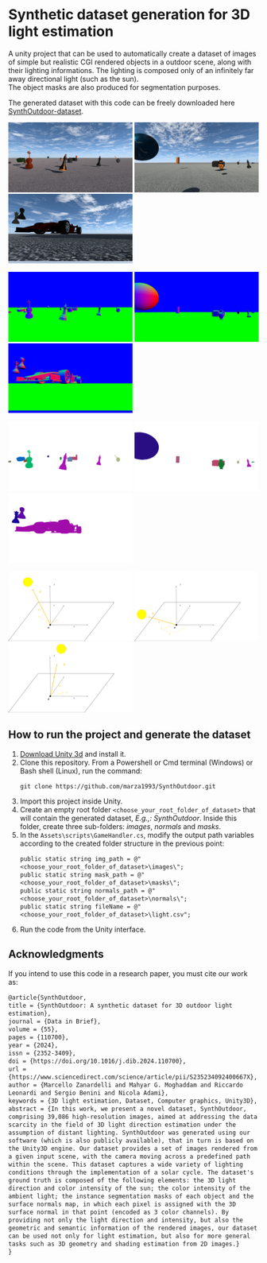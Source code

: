 # Synthetic dataset generation for 3D light estimation
A unity project that can be used to automatically create a dataset of images of simple but realistic CGI rendered objects in a outdoor scene, along with their lighting informations. The lighting is composed only of an infinitely far away directional light (such as the sun). </br>
The object masks are also produced for segmentation purposes.

The generated dataset with this code can be freely downloaded here [SynthOutdoor-dataset](https://www.scidb.cn/en/detail?dataSetId=304a5d88dba04226957b6215c171c0c2).


<p float="center">
  <img src="./imgs/syn1.png" width="250" />
  <img src="./imgs/syn2.png" width="250" /> 
  <img src="./imgs/syn3.png" width="250" />
</p>

<p float="center">
  <img src="./imgs/normals1.png" width="250" />
  <img src="./imgs/normals2.png" width="250" /> 
  <img src="./imgs/normals3.png" width="250" />
</p>

<p float="center">
  <img src="./imgs/mask1.png" width="250" />
  <img src="./imgs/mask2.png" width="250" /> 
  <img src="./imgs/mask3.png" width="250" />
</p>

<p float="center">
  <img src="./imgs/light1.png" width="250" />
  <img src="./imgs/light2.png" width="250" /> 
  <img src="./imgs/light3.png" width="250" />
</p>


## How to run the project and generate the dataset
1. [Download Unity 3d](https://unity.com/products) and install it.
2. Clone this repository. From a Powershell or Cmd terminal (Windows) or Bash shell (Linux), run the command:
   ```
   git clone https://github.com/marza1993/SynthOutdoor.git
   ```
3. Import this project inside Unity.
4. Create an empty root folder `<choose_your_root_folder_of_dataset>` that will contain the generated dataset, *E.g.,: SynthOutdoor*. Inside this folder, create three sub-folders: *images*, *normals* and *masks*.
5. In the `Assets\scripts\GameHandler.cs`, modify the output path variables according to the created folder structure in the previous point:
    ```
    public static string img_path = @"<choose_your_root_folder_of_dataset>\images\";
    public static string mask_path = @"<choose_your_root_folder_of_dataset>\masks\";
    public static string normals_path = @"<choose_your_root_folder_of_dataset>\normals\";
    public static string fileName = @"<choose_your_root_folder_of_dataset>\light.csv";
    ```
 6. Run the code from the Unity interface.

## Acknowledgments
If you intend to use this code in a research paper, you must cite our work as:


```
@article{SynthOutdoor,
title = {SynthOutdoor: A synthetic dataset for 3D outdoor light estimation},
journal = {Data in Brief},
volume = {55},
pages = {110700},
year = {2024},
issn = {2352-3409},
doi = {https://doi.org/10.1016/j.dib.2024.110700},
url = {https://www.sciencedirect.com/science/article/pii/S235234092400667X},
author = {Marcello Zanardelli and Mahyar G. Moghaddam and Riccardo Leonardi and Sergio Benini and Nicola Adami},
keywords = {3D light estimation, Dataset, Computer graphics, Unity3D},
abstract = {In this work, we present a novel dataset, SynthOutdoor, comprising 39,086 high-resolution images, aimed at addressing the data scarcity in the field of 3D light direction estimation under the assumption of distant lighting. SynthOutdoor was generated using our software (which is also publicly available), that in turn is based on the Unity3D engine. Our dataset provides a set of images rendered from a given input scene, with the camera moving across a predefined path within the scene. This dataset captures a wide variety of lighting conditions through the implementation of a solar cycle. The dataset's ground truth is composed of the following elements: the 3D light direction and color intensity of the sun; the color intensity of the ambient light; the instance segmentation masks of each object and the surface normals map, in which each pixel is assigned with the 3D surface normal in that point (encoded as 3 color channels). By providing not only the light direction and intensity, but also the geometric and semantic information of the rendered images, our dataset can be used not only for light estimation, but also for more general tasks such as 3D geometry and shading estimation from 2D images.}
}
```


